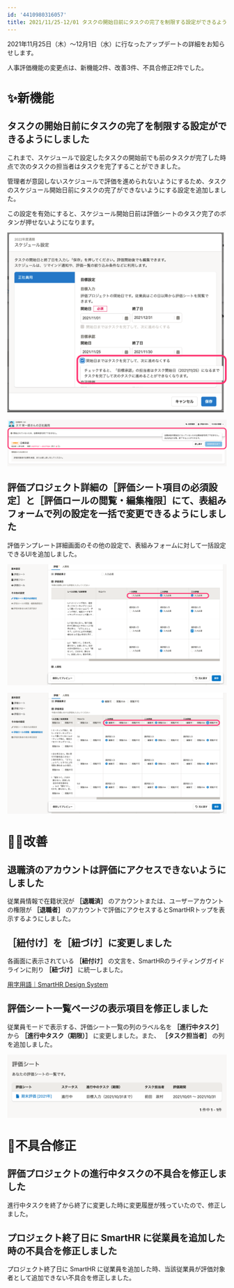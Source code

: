 ```yaml
---
id: '4410980316057'
title: 2021/11/25-12/01 タスクの開始日前にタスクの完了を制限する設定ができるようにしました 他6件
---
```

2021年11月25日（木）〜12月1日（水）に行なったアップデートの詳細をお知らせします。

人事評価機能の変更点は、新機能2件、改善3件、不具合修正2件でした。

# ✨新機能

## タスクの開始日前にタスクの完了を制限する設定ができるようにしました

これまで、スケジュールで設定したタスクの開始前でも前のタスクが完了した時点で次のタスクの担当者はタスクを完了することができました。

管理者が意図しないスケジュールで評価を進められないようにするため、タスクのスケジュール開始日前にタスクの完了ができないようにする設定を追加しました。

この設定を有効にすると、スケジュール開始日前は評価シートのタスク完了のボタンが押せないようになります。

![001.png](./001.png)

![002.png](./002.png)

## 評価プロジェクト詳細の［評価シート項目の必須設定］と［評価ロールの閲覧・編集権限］にて、表組みフォームで列の設定を一括で変更できるようにしました

評価テンプレート詳細画面のその他の設定で、表組みフォームに対して一括設定できるUIを追加しました。

![003.png](./003.png)

![004.png](./004.png)

# 🚸💬改善

## 退職済のアカウントは評価にアクセスできないようにしました

従業員情報で在籍状況が **［退職済］** のアカウントまたは、ユーザーアカウントの権限が **［退職者］** のアカウントで評価にアクセスするとSmartHRトップを表示するようにしました。

## ［紐付け］を［紐づけ］に変更しました

各画面に表示されている **［紐付け］** の文言を、SmartHRのライティングガイドラインに則り **［紐づけ］** に統一しました。

[用字用語｜SmartHR Design System](https://smarthr.design/products/contents/idiomatic-usage/usage/#rec5PdPTnbdwUVyDO-0)

## 評価シート一覧ページの表示項目を修正しました

従業員モードで表示する、評価シート一覧の列のラベル名を **［進行中タスク］** から **［進行中タスク（期限）］** に変更しました。また、 **［タスク担当者］** の列を追加しました。

![SmartHR_____.png](./SmartHR_____.png)

# 🐛不具合修正

## 評価プロジェクトの進行中タスクの不具合を修正しました

進行中タスクを終了から終了に変更した時に変更履歴が残っていたので、修正しました。

## プロジェクト終了日に SmartHR に従業員を追加した時の不具合を修正しました

プロジェクト終了日に SmartHR に従業員を追加した時、当該従業員が評価対象者として追加できない不具合を修正しました。
